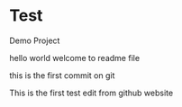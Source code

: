 # Test
Demo Project

hello world 
welcome to readme file

this is the first commit on git


This is the first test edit from github website
